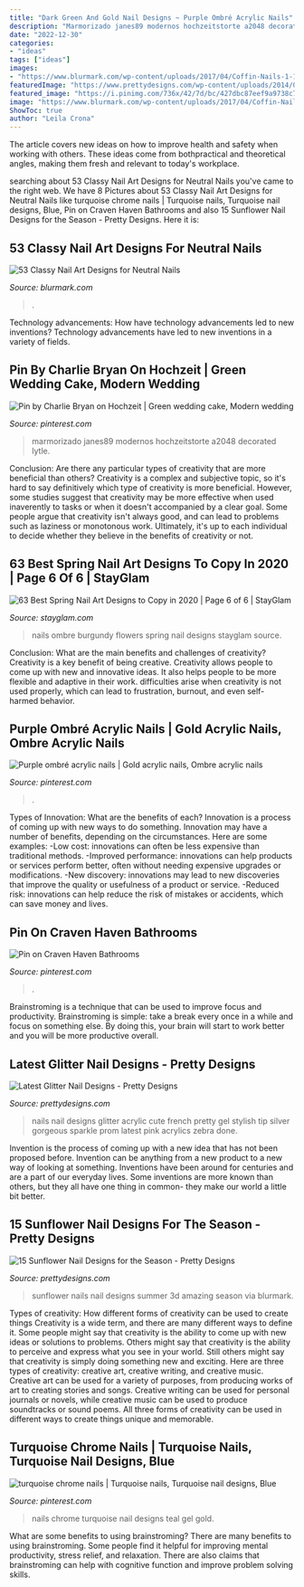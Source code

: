 ```yaml
---
title: "Dark Green And Gold Nail Designs ~ Purple Ombré Acrylic Nails"
description: "Marmorizado janes89 modernos hochzeitstorte a2048 decorated lytle"
date: "2022-12-30"
categories:
- "ideas"
tags: ["ideas"]
images:
- "https://www.blurmark.com/wp-content/uploads/2017/04/Coffin-Nails-1-1024x1024.jpg"
featuredImage: "https://www.prettydesigns.com/wp-content/uploads/2014/06/3D-Sunflower-Nails.jpg"
featured_image: "https://i.pinimg.com/736x/42/7d/bc/427dbc87eef9a9738c79c98e91ba37fa.jpg"
image: "https://www.blurmark.com/wp-content/uploads/2017/04/Coffin-Nails-1-1024x1024.jpg"
ShowToc: true
author: "Leila Crona"
---
```



The article covers new ideas on how to improve health and safety when working with others. These ideas come from bothpractical and theoretical angles, making them fresh and relevant to today's workplace.

	

		
searching about 53 Classy Nail Art Designs for Neutral Nails you've came to the right web. We have 8 Pictures about 53 Classy Nail Art Designs for Neutral Nails like turquoise chrome nails | Turquoise nails, Turquoise nail designs, Blue, Pin on Craven Haven Bathrooms and also 15 Sunflower Nail Designs for the Season - Pretty Designs. Here it is:
		
    
## 53 Classy Nail Art Designs For Neutral Nails

<img loading=lazy src="https://www.blurmark.com/wp-content/uploads/2017/04/Coffin-Nails-1-1024x1024.jpg" onerror="this.onerror=null;this.src='https://tse4.mm.bing.net/th?id=OIP.pPVIadhhjssx_ywBMvUSZQHaHa&amp;pid=15.1';" alt="53 Classy Nail Art Designs for Neutral Nails">

_Source: blurmark.com_

>. 

	

Technology advancements: How have technology advancements led to new inventions?
Technology advancements have led to new inventions in a variety of fields.

    
## Pin By Charlie Bryan On Hochzeit | Green Wedding Cake, Modern Wedding

<img loading=lazy src="https://i.pinimg.com/736x/af/92/0a/af920ac1ee6b2f9566a1ba66e0d3a333.jpg" onerror="this.onerror=null;this.src='https://tse4.mm.bing.net/th?id=OIP.bCrT0XlY6pxAfTnWde3BJAHaKH&amp;pid=15.1';" alt="Pin by Charlie Bryan on Hochzeit | Green wedding cake, Modern wedding">

_Source: pinterest.com_

>marmorizado janes89 modernos hochzeitstorte a2048 decorated lytle. 

	

Conclusion: Are there any particular types of creativity that are more beneficial than others?
Creativity is a complex and subjective topic, so it's hard to say definitively which type of creativity is more beneficial. However, some studies suggest that creativity may be more effective when used inaverently to tasks or when it doesn't accompanied by a clear goal. Some people argue that creativity isn't always good, and can lead to problems such as laziness or monotonous work. Ultimately, it's up to each individual to decide whether they believe in the benefits of creativity or not.

    
## 63 Best Spring Nail Art Designs To Copy In 2020 | Page 6 Of 6 | StayGlam

<img loading=lazy src="https://stayglam.com/wp-content/uploads/2018/05/Burgundy-Ombre-Nails-with-Flowers.jpg" onerror="this.onerror=null;this.src='https://tse3.mm.bing.net/th?id=OIP.4uWlfyOapA2Zd5FYz7JuYwHaLH&amp;pid=15.1';" alt="63 Best Spring Nail Art Designs to Copy in 2020 | Page 6 of 6 | StayGlam">

_Source: stayglam.com_

>nails ombre burgundy flowers spring nail designs stayglam source. 

	

Conclusion: What are the main benefits and challenges of creativity?
Creativity is a key benefit of being creative. Creativity allows people to come up with new and innovative ideas. It also helps people to be more flexible and adaptive in their work. difficulties arise when creativity is not used properly, which can lead to frustration, burnout, and even self- harmed behavior.

    
## Purple Ombré Acrylic Nails | Gold Acrylic Nails, Ombre Acrylic Nails

<img loading=lazy src="https://i.pinimg.com/736x/42/7d/bc/427dbc87eef9a9738c79c98e91ba37fa.jpg" onerror="this.onerror=null;this.src='https://tse3.mm.bing.net/th?id=OIP.iJkfUazM8NlAgBtX7DsLXgHaJ3&amp;pid=15.1';" alt="Purple ombré acrylic nails | Gold acrylic nails, Ombre acrylic nails">

_Source: pinterest.com_

>. 

	

Types of Innovation: What are the benefits of each?
Innovation is a process of coming up with new ways to do something. Innovation may have a number of benefits, depending on the circumstances. Here are some examples: 
-Low cost: innovations can often be less expensive than traditional methods.
-Improved performance: innovations can help products or services perform better, often without needing expensive upgrades or modifications.
-New discovery: innovations may lead to new discoveries that improve the quality or usefulness of a product or service.
-Reduced risk: innovations can help reduce the risk of mistakes or accidents, which can save money and lives.

    
## Pin On Craven Haven Bathrooms

<img loading=lazy src="https://i.pinimg.com/736x/75/6a/8c/756a8c4f8bd734f3d26040a91650a54d.jpg" onerror="this.onerror=null;this.src='https://tse3.mm.bing.net/th?id=OIP.DO8vBvz1HD0hMGOQnPaY-QHaJ3&amp;pid=15.1';" alt="Pin on Craven Haven Bathrooms">

_Source: pinterest.com_

>. 

	

Brainstroming is a technique that can be used to improve focus and productivity. Brainstroming is simple: take a break every once in a while and focus on something else. By doing this, your brain will start to work better and you will be more productive overall.

    
## Latest Glitter Nail Designs - Pretty Designs

<img loading=lazy src="https://www.prettydesigns.com/wp-content/uploads/2014/07/Stylish-Glitter-Nails.jpg" onerror="this.onerror=null;this.src='https://tse2.mm.bing.net/th?id=OIP.3JdXh3QmPDeJOn29YCK4HQHaJ3&amp;pid=15.1';" alt="Latest Glitter Nail Designs - Pretty Designs">

_Source: prettydesigns.com_

>nails nail designs glitter acrylic cute french pretty gel stylish tip silver gorgeous sparkle prom latest pink acrylics zebra done. 

	

Invention is the process of coming up with a new idea that has not been proposed before. Invention can be anything from a new product to a new way of looking at something. Inventions have been around for centuries and are a part of our everyday lives. Some inventions are more known than others, but they all have one thing in common- they make our world a little bit better.

    
## 15 Sunflower Nail Designs For The Season - Pretty Designs

<img loading=lazy src="https://www.prettydesigns.com/wp-content/uploads/2014/06/3D-Sunflower-Nails.jpg" onerror="this.onerror=null;this.src='https://tse4.mm.bing.net/th?id=OIP.xjlkz4syPrYAf3MMquZRfgHaJ3&amp;pid=15.1';" alt="15 Sunflower Nail Designs for the Season - Pretty Designs">

_Source: prettydesigns.com_

>sunflower nails nail designs summer 3d amazing season via blurmark. 

	

Types of creativity: How different forms of creativity can be used to create things
Creativity is a wide term, and there are many different ways to define it. Some people might say that creativity is the ability to come up with new ideas or solutions to problems. Others might say that creativity is the ability to perceive and express what you see in your world. Still others might say that creativity is simply doing something new and exciting. Here are three types of creativity: creative art, creative writing, and creative music.
Creative art can be used for a variety of purposes, from producing works of art to creating stories and songs. Creative writing can be used for personal journals or novels, while creative music can be used to produce soundtracks or sound poems. All three forms of creativity can be used in different ways to create things unique and memorable.

    
## Turquoise Chrome Nails | Turquoise Nails, Turquoise Nail Designs, Blue

<img loading=lazy src="https://i.pinimg.com/736x/cf/11/23/cf1123e69004c28d872b9665d9e84181--chrome-nails-turquoise.jpg" onerror="this.onerror=null;this.src='https://tse2.mm.bing.net/th?id=OIP.Zg7JQ9Kfyr_0PLOxUhHO0QDOEs&amp;pid=15.1';" alt="turquoise chrome nails | Turquoise nails, Turquoise nail designs, Blue">

_Source: pinterest.com_

>nails chrome turquoise nail designs teal gel gold. 

	

What are some benefits to using brainstroming?
There are many benefits to using brainstroming. Some people find it helpful for improving mental productivity, stress relief, and relaxation. There are also claims that brainstroming can help with cognitive function and improve problem solving skills.

